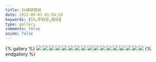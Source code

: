 ```yaml
---
title: IU横屏壁纸
date: 2022-05-03 01:54:39
keywords: [IU,李智恩,壁纸]
type: gallery
comments: false
aside: false
---
```



{% gallery %}
![](https://s1.ax1x.com/2022/05/16/OhBuz8.jpg)
![](https://s1.ax1x.com/2022/05/16/OhBnRf.jpg)
![](https://s1.ax1x.com/2022/05/16/OhBmJP.jpg)
![](https://s1.ax1x.com/2022/05/16/OhBeit.jpg)
![](https://s1.ax1x.com/2022/05/16/OhBEdA.jpg)
![](https://s1.ax1x.com/2022/05/16/OhBAZd.jpg)
![](https://s1.ax1x.com/2022/05/16/OhBise.jpg)
![](https://s1.ax1x.com/2022/05/16/OhBPMD.jpg)
![](https://s1.ax1x.com/2022/05/16/OhB9xO.jpg)
![](https://s1.ax1x.com/2022/05/16/OhBpRK.jpg)
![](https://s1.ax1x.com/2022/05/16/OhBSG6.jpg)
![](https://s1.ax1x.com/2022/05/16/Oh0zPx.jpg)
![](https://s1.ax1x.com/2022/05/16/Oh0vI1.jpg)
![](https://s1.ax1x.com/2022/05/16/Oh0jaR.jpg)
![](https://s1.ax1x.com/2022/05/16/Oh0XZ9.jpg)
![](https://s1.ax1x.com/2022/05/16/Oh0LqJ.jpg)
![](https://s1.ax1x.com/2022/05/16/Oh0qr4.jpg)
{% endgallery %}
